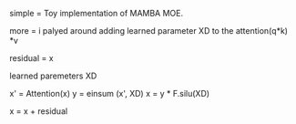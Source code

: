 simple = Toy implementation of MAMBA MOE.



more = i palyed around adding learned parameter XD to the attention(q*k) *v 

residual = x

learned paremeters XD

x' = Attention(x)
y = einsum (x', XD)
x = y * F.silu(XD)

x = x + residual
